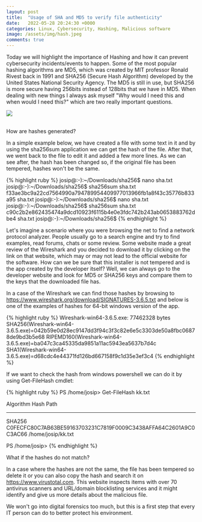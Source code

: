 ```yaml
---
layout: post
title:  "Usage of SHA and MD5 to verify file authenticity"
date:   2022-05-28 20:24:30 +0000
categories: Linux, Cybersecurity, Hashing, Malicious software
image: /assets/img/hash.jpeg
comments: true
---
```

Today we will highlight the importance of Hashing and how it can prevent cybersecurity incidents/events to happen. Some of the most popular hashing algorithms are MD5, which was created by MIT professor Ronald Rivest back in 1991 and SHA256 (Secure Hash Algorithm) developed by the United States National Security Agency. 
The MD5 is still in use, but SHA256 is more secure having 256bits instead of 128bits that we have in MD5. When dealing with new things I always ask myself "Why would I need this and when would I need this?" which are two really important questions.

<img src="{{ page.image }}">
<br><br>

How are hashes generated?

In a simple example below, we have created a file with some text in it and by using the sha256sum application we can get the hash of the file. After that, we went back to the file to edit it and added a few more lines. As we can see after, the hash has been changed so, if the original file has been tempered, hashes won't be the same.

{% highlight ruby %}
josip@:-):~/Downloads/sha256$ nano sha.txt
josip@:-):~/Downloads/sha256$ sha256sum sha.txt 
f33ae3bc9a22cd7564990a794789954409977013966fb1a8f43c35776b833a95  sha.txt
josip@:-):~/Downloads/sha256$ nano sha.txt
josip@:-):~/Downloads/sha256$ sha256sum sha.txt 
c90c2b2e862435474a9dcd10923f6115b4e0e3fdc742b243ab0653883762dbe4  sha.txt
josip@:-):~/Downloads/sha256$ 
{% endhighlight %}

Let's imagine a scenario where you were browsing the net to find a network protocol analyzer. People usually go to a search engine and try to find examples, read forums, chats or some review. Some website made a great review of the Wireshark and you decided to download it by clicking on the link on that website, which may or may not lead to the official website for the software. How can we be sure that this installer is not tempered and is the app created by the developer itself? Well, we can always go to the developer website and look for MD5 or SHA256 keys and compare them to the keys that the downloaded file has.


In a case of the Wireshark we can find those hashes by browsing to https://www.wireshark.org/download/SIGNATURES-3.6.5.txt and below is one of the examples of hashes for 64-bit windows version of the app.

{% highlight ruby %}
Wireshark-win64-3.6.5.exe: 77462328 bytes
SHA256(Wireshark-win64-3.6.5.exe)=042b59e0d28ec9147dd3f94c3f3c82e6e5c3303de50a8fbc06878de9bd3b5e68
RIPEMD160(Wireshark-win64-3.6.5.exe)=ba047c3ca45335da9851a11ac5943ea5637b7d4c
SHA1(Wireshark-win64-3.6.5.exe)=d68cdc4e44371fd126bd667158f9c1d35e3ef3c4
{% endhighlight %}

If we want to check the hash from windows powershell we can do it by using Get-FileHash cmdlet:

{% highlight ruby %}
PS /home/josip> Get-FileHash kk.txt

Algorithm       Hash                                                                   Path
---------       ----                                                                   ----
SHA256          C0FECFC80C7AB63BE59163703231C7819F0009C3438AFFA64C2601A9C0C3AC66       /home/josip/kk.txt

PS /home/josip> 
{% endhighlight %}

What if the hashes do not match?

In a case where the hashes are not the same, the file has been tempered so delete it or you can also copy the hash and search it on https://www.virustotal.com. This website inspects items with over 70 antivirus scanners and URL/domain blocklisting services and it might identify and give us more details about the malicious file.

We won't go into digital forensics too much, but this is a first step that every IT person can do to better protect his environment.





